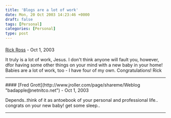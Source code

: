 ```yaml
---
title: 'Blogs are a lot of work'
date: Mon, 20 Oct 2003 14:23:46 +0000
draft: false
tags: [Personal]
categories: [Personal]
type: post
---
```



#### 
[Rick Ross](http://www.javalobby.org "rick@javalobby.org") - <time datetime="2003-10-20 14:28:07">Oct 1, 2003</time>

It truly is a lot of work, Jesus. I don't think anyone will fault you, however, dfor having some other things on your mind with a new baby in your home! Babies are a lot of work, too - I have four of my own. Congratulations! Rick
<hr />
#### 
[Fred Grott](http://www.jroller.com/page/shareme/Weblog "badapple@netnitco.net") - <time datetime="2003-10-20 18:26:35">Oct 1, 2003</time>

Depends..think of it as antoebook of your personal and professional life.. congrats on your new baby! get some sleep..
<hr />
